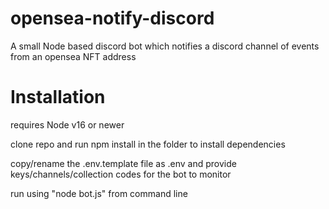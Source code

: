 # opensea-notify-discord

A small Node based discord bot which notifies a discord channel of events from an opensea NFT address

# Installation

requires Node v16 or newer

clone repo and run npm install in the folder to install dependencies

copy/rename the .env.template file as .env and provide keys/channels/collection codes for the bot to monitor

run using "node bot.js" from command line
